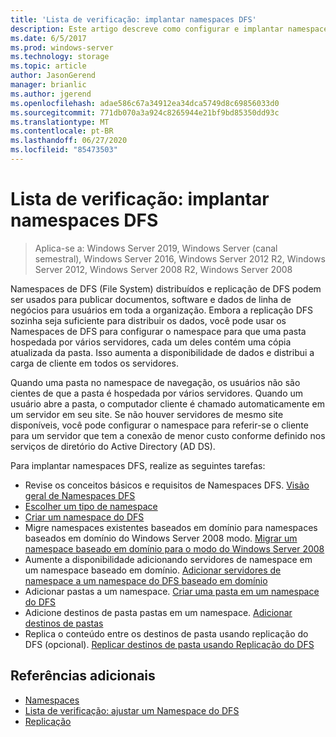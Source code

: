 ```yaml
---
title: 'Lista de verificação: implantar namespaces DFS'
description: Este artigo descreve como configurar e implantar namespaces DFS.
ms.date: 6/5/2017
ms.prod: windows-server
ms.technology: storage
ms.topic: article
author: JasonGerend
manager: brianlic
ms.author: jgerend
ms.openlocfilehash: adae586c67a34912ea34dca5749d8c69856033d0
ms.sourcegitcommit: 771db070a3a924c8265944e21bf9bd85350dd93c
ms.translationtype: MT
ms.contentlocale: pt-BR
ms.lasthandoff: 06/27/2020
ms.locfileid: "85473503"
---
```

# <a name="checklist-deploy-dfs-namespaces"></a>Lista de verificação: implantar namespaces DFS

> Aplica-se a: Windows Server 2019, Windows Server (canal semestral), Windows Server 2016, Windows Server 2012 R2, Windows Server 2012, Windows Server 2008 R2, Windows Server 2008

Namespaces de DFS (File System) distribuídos e replicação de DFS podem ser usados para publicar documentos, software e dados de linha de negócios para usuários em toda a organização. Embora a replicação DFS sozinha seja suficiente para distribuir os dados, você pode usar os Namespaces de DFS para configurar o namespace para que uma pasta hospedada por vários servidores, cada um deles contém uma cópia atualizada da pasta. Isso aumenta a disponibilidade de dados e distribui a carga de cliente em todos os servidores.

Quando uma pasta no namespace de navegação, os usuários não são cientes de que a pasta é hospedada por vários servidores. Quando um usuário abre a pasta, o computador cliente é chamado automaticamente em um servidor em seu site. Se não houver servidores de mesmo site disponíveis, você pode configurar o namespace para referir-se o cliente para um servidor que tem a conexão de menor custo conforme definido nos serviços de diretório do Active Directory (AD DS).

Para implantar namespaces DFS, realize as seguintes tarefas:

-   Revise os conceitos básicos e requisitos de Namespaces DFS.
[Visão geral de Namespaces DFS](dfs-overview.md)
-   [Escolher um tipo de namespace](choose-a-namespace-type.md)
-   [Criar um namespace do DFS](create-a-dfs-namespace.md)
-   Migre namespaces existentes baseados em domínio para namespaces baseados em domínio do Windows Server 2008 modo. [Migrar um namespace baseado em domínio para o modo do Windows Server 2008](migrate-a-domain-based-namespace-to-windows-server-2008-mode.md)
-   Aumente a disponibilidade adicionando servidores de namespace em um namespace baseado em domínio. [Adicionar servidores de namespace a um namespace do DFS baseado em domínio](add-namespace-servers-to-a-domain-based-dfs-namespace.md)
-   Adicionar pastas a um namespace. [Criar uma pasta em um namespace do DFS](create-a-folder-in-a-dfs-namespace.md)
-   Adicione destinos de pasta pastas em um namespace. [Adicionar destinos de pastas](add-folder-targets.md)
-   Replica o conteúdo entre os destinos de pasta usando replicação do DFS (opcional). [Replicar destinos de pasta usando Replicação do DFS](replicate-folder-targets-using-dfs-replication.md)


## <a name="additional-references"></a>Referências adicionais

-   [Namespaces](https://technet.microsoft.com/library/cc771914(v=ws.11).aspx)
-   [Lista de verificação: ajustar um Namespace do DFS](checklist-tune-a-dfs-namespace.md)
-   [Replicação](https://technet.microsoft.com/library/cc770278(v=ws.11).aspx)


